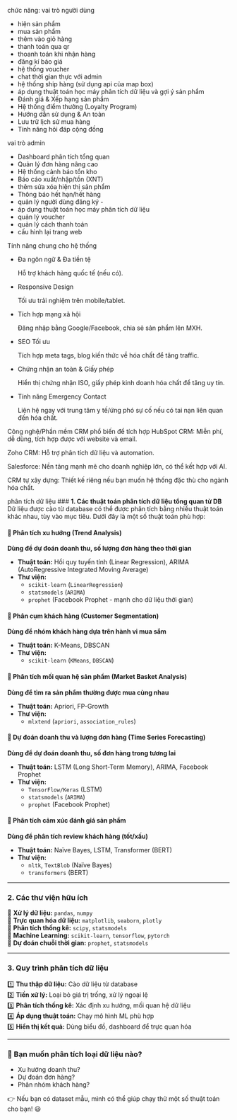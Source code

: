 chức năng:
vai trò người dùng 
+ hiện sản phẩm 
+ mua sản phẩm 
+ thêm vào giỏ hàng 
+ thanh toán qua qr
+ thoanh toán khi nhận hàng 
+ đăng kí báo giá 
+ hệ thống voucher 
+ chat thời gian thực với admin 
+ hệ thống ship hàng (sử dụng api của map box)
+ áp dụng thuật toán học máy phân tích dữ liệu và gợi ý sản phẩm
+ Đánh giá & Xếp hạng sản phẩm
+ Hệ thống điểm thưởng (Loyalty Program)
+ Hướng dẫn sử dụng & An toàn
+ Lưu trữ lịch sử mua hàng
+ Tính năng hỏi đáp cộng đồng

vai trò admin 
+ Dashboard phân tích tổng quan
+ Quản lý đơn hàng nâng cao
+ Hệ thống cảnh báo tồn kho
+ Báo cáo xuất/nhập/tồn (XNT)
+ thêm sửa xóa hiện thị sản phẩm 
+ Thông báo hết hạn/hết hàng 
+ quản lý người dùng đăng ký - 
+ áp dụng thuật toán học máy phân tích dữ liệu 
+ quản lý voucher 
+ quản lý cách thanh toán 
+ cấu hình lại trang web 

Tính năng chung cho hệ thống
+ Đa ngôn ngữ & Đa tiền tệ

    Hỗ trợ khách hàng quốc tế (nếu có).

+ Responsive Design

    Tối ưu trải nghiệm trên mobile/tablet.

+ Tích hợp mạng xã hội

    Đăng nhập bằng Google/Facebook, chia sẻ sản phẩm lên MXH.

+ SEO Tối ưu

    Tích hợp meta tags, blog kiến thức về hóa chất để tăng traffic.

+ Chứng nhận an toàn & Giấy phép

    Hiển thị chứng nhận ISO, giấy phép kinh doanh hóa chất để tăng uy tín.

+ Tính năng Emergency Contact

    Liên hệ ngay với trung tâm y tế/ứng phó sự cố nếu có tai nạn liên quan đến hóa chất.

Công nghệ/Phần mềm CRM phổ biến để tích hợp
HubSpot CRM: Miễn phí, dễ dùng, tích hợp được với website và email.

Zoho CRM: Hỗ trợ phân tích dữ liệu và automation.

Salesforce: Nền tảng mạnh mẽ cho doanh nghiệp lớn, có thể kết hợp với AI.

CRM tự xây dựng: Thiết kế riêng nếu bạn muốn hệ thống đặc thù cho ngành hóa chất.




phân tích dữ liệu ### **1. Các thuật toán phân tích dữ liệu tổng quan từ DB**  
Dữ liệu được cào từ database có thể được phân tích bằng nhiều thuật toán khác nhau, tùy vào mục tiêu. Dưới đây là một số thuật toán phù hợp:  

#### **🔹 Phân tích xu hướng (Trend Analysis)**  
**Dùng để dự đoán doanh thu, số lượng đơn hàng theo thời gian**  
- **Thuật toán:** Hồi quy tuyến tính (Linear Regression), ARIMA (AutoRegressive Integrated Moving Average)  
- **Thư viện:**  
  - `scikit-learn` (`LinearRegression`)  
  - `statsmodels` (`ARIMA`)  
  - `prophet` (Facebook Prophet - mạnh cho dữ liệu thời gian)  

#### **🔹 Phân cụm khách hàng (Customer Segmentation)**  
**Dùng để nhóm khách hàng dựa trên hành vi mua sắm**  
- **Thuật toán:** K-Means, DBSCAN  
- **Thư viện:**  
  - `scikit-learn` (`KMeans`, `DBSCAN`)  

#### **🔹 Phân tích mối quan hệ sản phẩm (Market Basket Analysis)**  
**Dùng để tìm ra sản phẩm thường được mua cùng nhau**  
- **Thuật toán:** Apriori, FP-Growth  
- **Thư viện:**  
  - `mlxtend` (`apriori`, `association_rules`)  

#### **🔹 Dự đoán doanh thu và lượng đơn hàng (Time Series Forecasting)**  
**Dùng để dự đoán doanh thu, số đơn hàng trong tương lai**  
- **Thuật toán:** LSTM (Long Short-Term Memory), ARIMA, Facebook Prophet  
- **Thư viện:**  
  - `TensorFlow/Keras` (LSTM)  
  - `statsmodels` (`ARIMA`)  
  - `prophet` (Facebook Prophet)  

#### **🔹 Phân tích cảm xúc đánh giá sản phẩm**  
**Dùng để phân tích review khách hàng (tốt/xấu)**  
- **Thuật toán:** Naïve Bayes, LSTM, Transformer (BERT)  
- **Thư viện:**  
  - `nltk`, `TextBlob` (Naïve Bayes)  
  - `transformers` (BERT)  

---

### **2. Các thư viện hữu ích**  
🔹 **Xử lý dữ liệu:** `pandas`, `numpy`  
🔹 **Trực quan hóa dữ liệu:** `matplotlib`, `seaborn`, `plotly`  
🔹 **Phân tích thống kê:** `scipy`, `statsmodels`  
🔹 **Machine Learning:** `scikit-learn`, `tensorflow`, `pytorch`  
🔹 **Dự đoán chuỗi thời gian:** `prophet`, `statsmodels`  

---

### **3. Quy trình phân tích dữ liệu**
1️⃣ **Thu thập dữ liệu:** Cào dữ liệu từ database  
2️⃣ **Tiền xử lý:** Loại bỏ giá trị trống, xử lý ngoại lệ  
3️⃣ **Phân tích thống kê:** Xác định xu hướng, mối quan hệ dữ liệu  
4️⃣ **Áp dụng thuật toán:** Chạy mô hình ML phù hợp  
5️⃣ **Hiển thị kết quả:** Dùng biểu đồ, dashboard để trực quan hóa  

---

### **🚀 Bạn muốn phân tích loại dữ liệu nào?**  
- Xu hướng doanh thu?  
- Dự đoán đơn hàng?  
- Phân nhóm khách hàng?  

👉 Nếu bạn có dataset mẫu, mình có thể giúp chạy thử một số thuật toán cho bạn! 😃